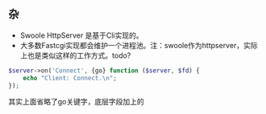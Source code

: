 ## 杂

- Swoole HttpServer 是基于Cli实现的。
- 大多数Fastcgi实现都会维护一个进程池。注：swoole作为httpserver，实际上也是类似这样的工作方式。todo?

```php
$server->on('Connect', {go} function ($server, $fd) {
    echo "Client: Connect.\n";
});
```
其实上面省略了go关键字，底层字段加上的  

